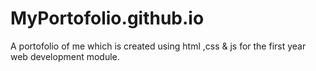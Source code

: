 # MyPortofolio.github.io
A portofolio of me which is created using html ,css & js for the first year web development module.
